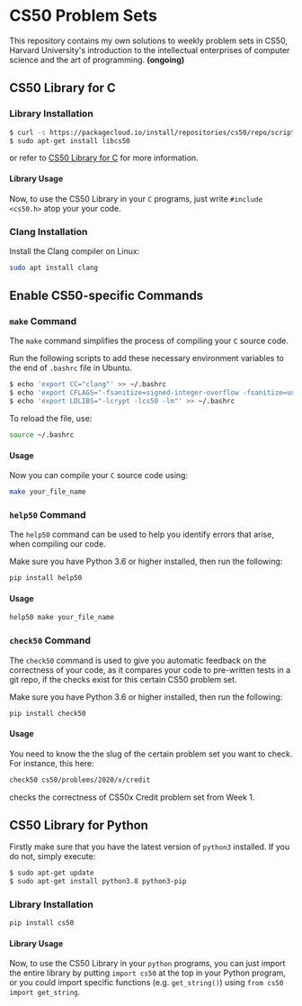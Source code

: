 # CS50 Problem Sets
This repository contains my own solutions to weekly problem sets in CS50, Harvard University's introduction to the intellectual enterprises of computer science and the art of programming. **(ongoing)**


## CS50 Library for C

### Library Installation

```bash
$ curl -s https://packagecloud.io/install/repositories/cs50/repo/script.deb.sh | sudo bash
$ sudo apt-get install libcs50
```

or refer to [CS50 Library for C](https://github.com/cs50/libcs50/tree/master) for more information.

#### Library Usage

Now, to use the CS50 Library in your `C` programs, just write `#include <cs50.h>` atop your your code.

### Clang Installation
Install the Clang compiler on Linux:

```bash
sudo apt install clang
```

## Enable CS50-specific Commands

### `make` Command

The `make` command simplifies the process of compiling your `C` source code. 

Run the following scripts to add these necessary environment variables to the end of `.bashrc` file in Ubuntu. 

```bash
$ echo 'export CC="clang"' >> ~/.bashrc
$ echo 'export CFLAGS="-fsanitize=signed-integer-overflow -fsanitize=undefined -ggdb3 -O0 -std=c11 -Wall -Werror -Wextra -Wno-sign-compare -Wno-unused-parameter -Wno-unused-variable -Wshadow"' >> ~/.bashrc
$ echo 'export LDLIBS="-lcrypt -lcs50 -lm"' >> ~/.bashrc
```
To reload the file, use:

```bash
source ~/.bashrc
```

#### Usage
Now you can compile your `C` source code using:

```bash
make your_file_name
```

### `help50` Command

The `help50` command can be used to help you identify errors that arise, when compiling our code.

Make sure you have Python 3.6 or higher installed, then run the following: 

```bash
pip install help50
```

#### Usage

```bash
help50 make your_file_name
```

### `check50` Command

The `check50` command is used to give you automatic feedback on the correctness of your code, as it compares your code to pre-written tests in a git repo, if the checks exist for this certain CS50 problem set.

Make sure you have Python 3.6 or higher installed, then run the following: 

```bash
pip install check50
```

#### Usage

You need to know the the slug of the certain problem set you want to check. For instance, this here:

```bash
check50 cs50/problems/2020/x/credit
```
checks the correctness of CS50x Credit problem set from Week 1.


## CS50 Library for Python

Firstly make sure that you have the latest version of `python3` installed. If you do not, simply execute:

```bash
$ sudo apt-get update
$ sudo apt-get install python3.8 python3-pip
```

### Library Installation

```bash
pip install cs50
```

#### Library Usage

Now, to use the CS50 Library in your `python` programs, you can just import the entire library by putting `import cs50` at the top in your Python program, or you could import specific functions (e.g. `get_string()`) using `from cs50 import get_string`.